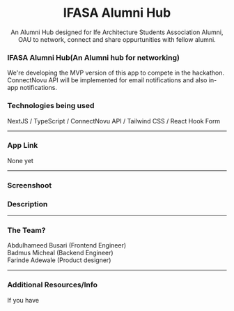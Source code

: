 <div align="center">
</div>

<h1 align="center">IFASA Alumni Hub</h1>

<div align="center">
An Alumni Hub designed for Ife Architecture Students Association Alumni, OAU to network, connect and share oppurtunities with fellow alumni.
</div>

<h3>IFASA Alumni Hub(An Alumni hub for networking)</h3>
<p>We're developing the MVP version of this app to compete in the hackathon. ConnectNovu API will be implemented for email notifications and also in-app notifications.</p>

<h3>Technologies being used</h3>
<p>NextJS / TypeScript / ConnectNovu API / Tailwind CSS / React Hook Form </p>
<hr></hr>
<h3>App Link</h3>
<p>None yet</p>
<hr></hr>
<h3>Screenshoot</h3>


<h3>Description</h3>
<p></p>

<hr></hr>
<h3>The Team?</h3>
<p>Abdulhameed Busari (Frontend Engineer) </br> Badmus Micheal (Backend Engineer) </br> Farinde Adewale (Product designer)</p>
<hr></hr>
<h3>Additional Resources/Info</h3>
<p>If you have</p>
